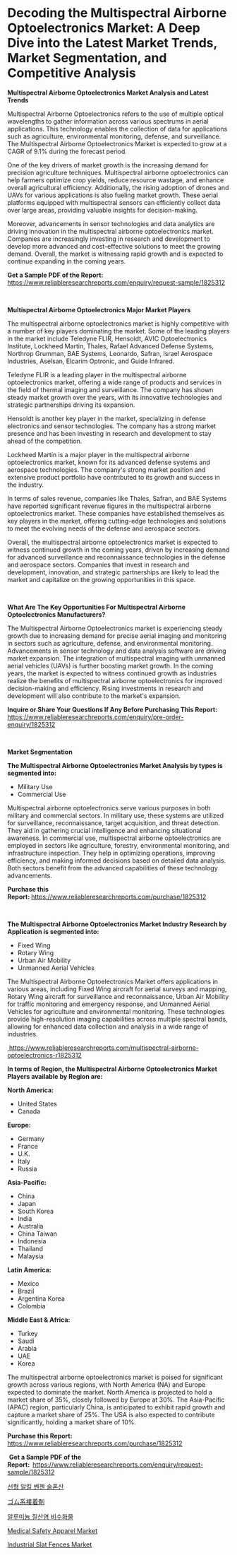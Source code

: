<p><h1>Decoding the Multispectral Airborne Optoelectronics Market: A Deep Dive into the Latest Market Trends, Market Segmentation, and Competitive Analysis</h1></p><p><strong>Multispectral Airborne Optoelectronics Market Analysis and Latest Trends</strong></p>
<p><p>Multispectral Airborne Optoelectronics refers to the use of multiple optical wavelengths to gather information across various spectrums in aerial applications. This technology enables the collection of data for applications such as agriculture, environmental monitoring, defense, and surveillance. The Multispectral Airborne Optoelectronics Market is expected to grow at a CAGR of 9.1% during the forecast period.</p><p>One of the key drivers of market growth is the increasing demand for precision agriculture techniques. Multispectral airborne optoelectronics can help farmers optimize crop yields, reduce resource wastage, and enhance overall agricultural efficiency. Additionally, the rising adoption of drones and UAVs for various applications is also fueling market growth. These aerial platforms equipped with multispectral sensors can efficiently collect data over large areas, providing valuable insights for decision-making.</p><p>Moreover, advancements in sensor technologies and data analytics are driving innovation in the multispectral airborne optoelectronics market. Companies are increasingly investing in research and development to develop more advanced and cost-effective solutions to meet the growing demand. Overall, the market is witnessing rapid growth and is expected to continue expanding in the coming years.</p></p>
<p><strong>Get a Sample PDF of the Report:&nbsp;</strong> <a href="https://www.reliableresearchreports.com/enquiry/request-sample/1825312">https://www.reliableresearchreports.com/enquiry/request-sample/1825312</a></p>
<p>&nbsp;</p>
<p><strong>Multispectral Airborne Optoelectronics Major Market Players</strong></p>
<p><p>The multispectral airborne optoelectronics market is highly competitive with a number of key players dominating the market. Some of the leading players in the market include Teledyne FLIR, Hensoldt, AVIC Optoelectronics Institute, Lockheed Martin, Thales, Rafael Advanced Defense Systems, Northrop Grumman, BAE Systems, Leonardo, Safran, Israel Aerospace Industries, Aselsan, Elcarim Optronic, and Guide Infrared.</p><p>Teledyne FLIR is a leading player in the multispectral airborne optoelectronics market, offering a wide range of products and services in the field of thermal imaging and surveillance. The company has shown steady market growth over the years, with its innovative technologies and strategic partnerships driving its expansion.</p><p>Hensoldt is another key player in the market, specializing in defense electronics and sensor technologies. The company has a strong market presence and has been investing in research and development to stay ahead of the competition.</p><p>Lockheed Martin is a major player in the multispectral airborne optoelectronics market, known for its advanced defense systems and aerospace technologies. The company's strong market position and extensive product portfolio have contributed to its growth and success in the industry.</p><p>In terms of sales revenue, companies like Thales, Safran, and BAE Systems have reported significant revenue figures in the multispectral airborne optoelectronics market. These companies have established themselves as key players in the market, offering cutting-edge technologies and solutions to meet the evolving needs of the defense and aerospace sectors.</p><p>Overall, the multispectral airborne optoelectronics market is expected to witness continued growth in the coming years, driven by increasing demand for advanced surveillance and reconnaissance technologies in the defense and aerospace sectors. Companies that invest in research and development, innovation, and strategic partnerships are likely to lead the market and capitalize on the growing opportunities in this space.</p></p>
<p>&nbsp;</p>
<p><strong>What Are The Key Opportunities For Multispectral Airborne Optoelectronics Manufacturers?</strong></p>
<p><p>The Multispectral Airborne Optoelectronics market is experiencing steady growth due to increasing demand for precise aerial imaging and monitoring in sectors such as agriculture, defense, and environmental monitoring. Advancements in sensor technology and data analysis software are driving market expansion. The integration of multispectral imaging with unmanned aerial vehicles (UAVs) is further boosting market growth. In the coming years, the market is expected to witness continued growth as industries realize the benefits of multispectral airborne optoelectronics for improved decision-making and efficiency. Rising investments in research and development will also contribute to the market's expansion.</p></p>
<p><strong>Inquire or Share Your Questions If Any Before Purchasing This Report:</strong> <a href="https://www.reliableresearchreports.com/enquiry/pre-order-enquiry/1825312">https://www.reliableresearchreports.com/enquiry/pre-order-enquiry/1825312</a></p>
<p>&nbsp;</p>
<p><strong>Market Segmentation</strong></p>
<p><strong>The Multispectral Airborne Optoelectronics Market Analysis by types is segmented into:</strong></p>
<p><ul><li>Military Use</li><li>Commercial Use</li></ul></p>
<p><p>Multispectral airborne optoelectronics serve various purposes in both military and commercial sectors. In military use, these systems are utilized for surveillance, reconnaissance, target acquisition, and threat detection. They aid in gathering crucial intelligence and enhancing situational awareness. In commercial use, multispectral airborne optoelectronics are employed in sectors like agriculture, forestry, environmental monitoring, and infrastructure inspection. They help in optimizing operations, improving efficiency, and making informed decisions based on detailed data analysis. Both sectors benefit from the advanced capabilities of these technology advancements.</p></p>
<p><strong>Purchase this Report:&nbsp;</strong><a href="https://www.reliableresearchreports.com/purchase/1825312">https://www.reliableresearchreports.com/purchase/1825312</a></p>
<p>&nbsp;</p>
<p><strong>The Multispectral Airborne Optoelectronics Market Industry Research by Application is segmented into:</strong></p>
<p><ul><li>Fixed Wing</li><li>Rotary Wing</li><li>Urban Air Mobility</li><li>Unmanned Aerial Vehicles</li></ul></p>
<p><p>The Multispectral Airborne Optoelectronics Market offers applications in various areas, including Fixed Wing aircraft for aerial surveys and mapping, Rotary Wing aircraft for surveillance and reconnaissance, Urban Air Mobility for traffic monitoring and emergency response, and Unmanned Aerial Vehicles for agriculture and environmental monitoring. These technologies provide high-resolution imaging capabilities across multiple spectral bands, allowing for enhanced data collection and analysis in a wide range of industries.</p></p>
<p><a href="https://www.reliableresearchreports.com/multispectral-airborne-optoelectronics-r1825312">&nbsp;https://www.reliableresearchreports.com/multispectral-airborne-optoelectronics-r1825312</a></p>
<p><strong>In terms of Region, the Multispectral Airborne Optoelectronics Market Players available by Region are:</strong></p>
<p>
    <p> <strong> North America: </strong>
        <ul>
            <li>United States</li>
            <li>Canada</li>
        </ul>
        </p> 
    <p> <strong> Europe: </strong>
        <ul>
            <li>Germany</li>
            <li>France</li>
            <li>U.K.</li>
            <li>Italy</li>
            <li>Russia</li>
        </ul>
        </p> 
    <p> <strong> Asia-Pacific: </strong>
        <ul>
            <li>China</li>
            <li>Japan</li>
            <li>South Korea</li>
            <li>India</li>
            <li>Australia</li>
            <li>China Taiwan</li>
            <li>Indonesia</li>
            <li>Thailand</li>
            <li>Malaysia</li>
        </ul>
        </p> 
    <p> <strong> Latin America: </strong>
        <ul>
            <li>Mexico</li>
            <li>Brazil</li>
            <li>Argentina Korea</li>
            <li>Colombia</li>
        </ul>
        </p> 
    <p> <strong> Middle East & Africa: </strong>
        <ul>
            <li>Turkey</li>
            <li>Saudi</li>
            <li>Arabia</li>
            <li>UAE</li>
            <li>Korea</li>
        </ul>
    </p>
    </p>
<p><p>The multispectral airborne optoelectronics market is poised for significant growth across various regions, with North America (NA) and Europe expected to dominate the market. North America is projected to hold a market share of 35%, closely followed by Europe at 30%. The Asia-Pacific (APAC) region, particularly China, is anticipated to exhibit rapid growth and capture a market share of 25%. The USA is also expected to contribute significantly, holding a market share of 10%.</p></p>
<p><strong>Purchase this Report: </strong><a href="https://www.reliableresearchreports.com/purchase/1825312">https://www.reliableresearchreports.com/purchase/1825312</a></p>
<p>&nbsp;<strong>Get a Sample PDF of the Report:&nbsp;&nbsp;</strong><a href="https://www.reliableresearchreports.com/enquiry/request-sample/1825312">https://www.reliableresearchreports.com/enquiry/request-sample/1825312</a></p>
<p><strong></strong></p>
<p><p><a href="https://github.com/BrettWeberrt8767765/Market-Research-Report-List-1/blob/main/952200838440.md">선형 알킬 벤젠 술폰산</a></p><p><a href="https://github.com/avwofrml53535/Market-Research-Report-List-1/blob/main/406352441565.md">ゴム系接着剤</a></p><p><a href="https://github.com/camron674/Market-Research-Report-List-1/blob/main/297854038443.md">알루미늄 질산염 비수화물</a></p><p><a href="https://medium.com/@lulukerluke/medical-safety-apparel-market-outlook-industry-overview-and-forecast-2024-to-2031-253ca6873e1c">Medical Safety Apparel Market</a></p><p><a href="https://github.com/yoshih12/Market-Research-Report-List-3/blob/main/industrial-slat-fences-market.md">Industrial Slat Fences Market</a></p></p>